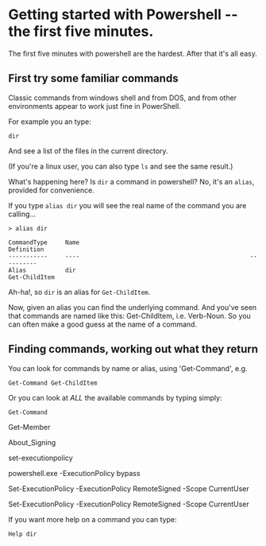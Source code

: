 # Getting started with Powershell -- the first five minutes.

The first five minutes with powershell are the hardest. After that it's all easy.

## First try some familiar commands

Classic commands from windows shell and from DOS, and from other environments appear to work just fine in PowerShell.

For example you an type:

    dir
    
And see a list of the files in the current directory.

(If you're a linux user, you can also type `ls` and see the same result.)

What's happening here? Is `dir` a command in powershell? No, it's an `alias`, provided for convenience. 

If you type `alias dir` you will see the real name of the command you are calling...


    > alias dir

    CommandType     Name                                                Definition
    -----------     ----                                                ----------
    Alias           dir                                                 Get-ChildItem

Ah-ha!, so `dir` is an alias for `Get-ChildItem`. 

Now, given an alias you can find the underlying command. And you've seen that commands are named like this: Get-ChildItem, i.e. Verb-Noun. So you can often make a good guess at the name of a command. 

## Finding commands, working out what they return

You can look for commands by name or alias, using 'Get-Command', e.g.

    Get-Command Get-ChildItem

Or you can look at *ALL* the available commands by typing simply:

    Get-Command


Get-Member


About_Signing

set-executionpolicy 

powershell.exe -ExecutionPolicy bypass

Set-ExecutionPolicy -ExecutionPolicy RemoteSigned -Scope CurrentUser


Set-ExecutionPolicy -ExecutionPolicy RemoteSigned -Scope CurrentUser






If you want more help on a command you can type:

    Help dir
